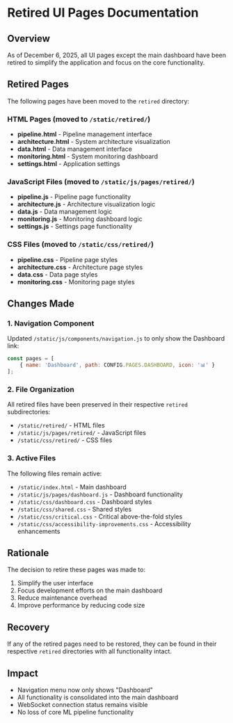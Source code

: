 # Retired UI Pages Documentation

## Overview
As of December 6, 2025, all UI pages except the main dashboard have been retired to simplify the application and focus on the core functionality.

## Retired Pages
The following pages have been moved to the `retired` directory:

### HTML Pages (moved to `/static/retired/`)
- **pipeline.html** - Pipeline management interface
- **architecture.html** - System architecture visualization
- **data.html** - Data management interface
- **monitoring.html** - System monitoring dashboard
- **settings.html** - Application settings

### JavaScript Files (moved to `/static/js/pages/retired/`)
- **pipeline.js** - Pipeline page functionality
- **architecture.js** - Architecture visualization logic
- **data.js** - Data management logic
- **monitoring.js** - Monitoring dashboard logic
- **settings.js** - Settings page functionality

### CSS Files (moved to `/static/css/retired/`)
- **pipeline.css** - Pipeline page styles
- **architecture.css** - Architecture page styles
- **data.css** - Data page styles
- **monitoring.css** - Monitoring page styles

## Changes Made

### 1. Navigation Component
Updated `/static/js/components/navigation.js` to only show the Dashboard link:
```javascript
const pages = [
    { name: 'Dashboard', path: CONFIG.PAGES.DASHBOARD, icon: '📊' }
];
```

### 2. File Organization
All retired files have been preserved in their respective `retired` subdirectories:
- `/static/retired/` - HTML files
- `/static/js/pages/retired/` - JavaScript files
- `/static/css/retired/` - CSS files

### 3. Active Files
The following files remain active:
- `/static/index.html` - Main dashboard
- `/static/js/pages/dashboard.js` - Dashboard functionality
- `/static/css/dashboard.css` - Dashboard styles
- `/static/css/shared.css` - Shared styles
- `/static/css/critical.css` - Critical above-the-fold styles
- `/static/css/accessibility-improvements.css` - Accessibility enhancements

## Rationale
The decision to retire these pages was made to:
1. Simplify the user interface
2. Focus development efforts on the main dashboard
3. Reduce maintenance overhead
4. Improve performance by reducing code size

## Recovery
If any of the retired pages need to be restored, they can be found in their respective `retired` directories with all functionality intact.

## Impact
- Navigation menu now only shows "Dashboard"
- All functionality is consolidated into the main dashboard
- WebSocket connection status remains visible
- No loss of core ML pipeline functionality